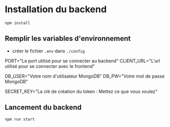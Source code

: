 # Installation du backend

`npm install`

## Remplir les variables d'environnement

- créer le fichier `.env` dans `./config`

PORT="Le port utilisé pour se connecter au backend"
CLIENT_URL="L'url utilisé pour se connecter avec le frontend"

DB_USER="Votre nom d'utilisateur MongoDB"
DB_PW="Votre mot de passe MongoDB"

SECRET_KEY="La clé de création du token : Mettez ce que vous voulez"

## Lancement du backend

`npm run start`